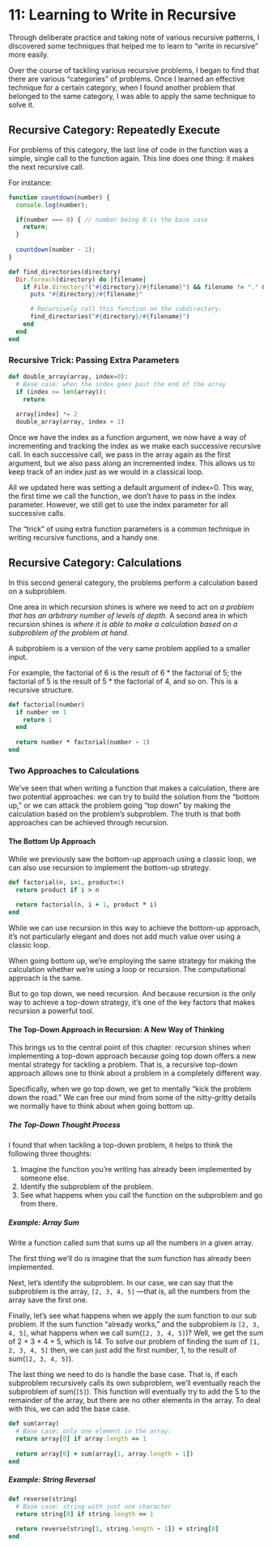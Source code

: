 # 11: Learning to Write in Recursive

Through deliberate practice and taking note of various recursive patterns, I discovered some techniques that helped me to learn to “write in recursive”
more easily.

Over the course of tackling various recursive problems, I began to find that there are various “categories” of problems. Once I learned an effective technique for a certain category, when I found another problem that belonged to the same category, I was able to apply the same technique to solve it.

## Recursive Category: Repeatedly Execute

For problems of this category, the last line of code in the function was a simple, single call to the function again. This line does one thing: it makes the next recursive call.

For instance:

```js
function countdown(number) {
  console.log(number);

  if(number === 0) { // number being 0 is the base case
    return;
  }
  
  countdown(number - 1);
}
```

```ruby
def find_directories(directory)
  Dir.foreach(directory) do |filename|
    if File.directory?("#{directory}/#{filename}") && filename != "." && filename != ".."
      puts "#{directory}/#{filename}"

      # Recursively call this function on the subdirectory:
      find_directories("#{directory}/#{filename}")
    end
  end
end
```

### Recursive Trick: Passing Extra Parameters

```python
def double_array(array, index=0):
  # Base case: when the index goes past the end of the array
  if (index >= len(array)):
    return
  
  array[index] *= 2
  double_array(array, index + 1)
```

Once we have the index as a function argument, we now have a way of incrementing and tracking the index as we make each successive recursive call. In each successive call, we pass in the array again as the first argument, but we also pass along an incremented index. This allows us to keep track of an index just as we would in a classical loop.

All we updated here was setting a default argument of index=0. This way, the first time we call the function, we don’t have to pass in the index parameter. However, we still get to use the index parameter for all successive calls.

The “trick” of using extra function parameters is a common technique in writing recursive functions, and a handy one.

## Recursive Category: Calculations

In this second general category, the problems perform a calculation based on a subproblem. 

One area in which recursion shines is where we need to act on _a problem that has an arbitrary number of levels of depth_. A second area in which recursion shines is _where it is able to make a calculation based on a subproblem of the problem at hand_.

A subproblem is a version of the very same problem applied to a smaller input.

For example, the factorial of 6 is the result of 6 * the factorial of 5; the factorial of 5 is the result of 5 * the factorial of 4, and so on. This is a recursive structure.

```ruby
def factorial(number)
  if number == 1
    return 1
  end
  
  return number * factorial(number - 1)
end
```

### Two Approaches to Calculations

We’ve seen that when writing a function that makes a calculation, there are two potential approaches: we can try to build the solution from the “bottom up,” or we can attack the problem going “top down” by making the calculation based on the problem’s subproblem. The truth is that both approaches can be achieved through recursion.

#### The Bottom Up Approach

While we previously saw the bottom-up approach using a classic loop, we can also use recursion to implement the bottom-up strategy.

```ruby
def factorial(n, i=1, product=1)
  return product if i > n

  return factorial(n, i + 1, product * i)
end
```

While we can use recursion in this way to achieve the bottom-up approach, it’s not particularly elegant and does not add much value over using a classic loop.

When going bottom up, we’re employing the same strategy for making the calculation whether we’re using a loop or recursion. The computational approach is the same.

But to go top down, we need recursion. And because recursion is the only way to achieve a top-down strategy, it’s one of the key factors that makes recursion a powerful tool.

#### The Top-Down Approach in Recursion: A New Way of Thinking

This brings us to the central point of this chapter: recursion shines when implementing a top-down approach because going top down offers a new mental strategy for tackling a problem. That is, a recursive top-down approach allows one to think about a problem in a completely different way.

Specifically, when we go top down, we get to mentally “kick the problem down the road.” We can free our mind from some of the nitty-gritty details we normally have to think about when going bottom up.

##### The Top-Down Thought Process

I found that when tackling a top-down problem, it helps to think the following three thoughts:

1. Imagine the function you’re writing has already been implemented by someone else.
2. Identify the subproblem of the problem.
3. See what happens when you call the function on the subproblem and go from there.

##### Example: Array Sum

Write a function called sum that sums up all the numbers in a given array.

The first thing we’ll do is imagine that the sum function has already been
implemented.

Next, let’s identify the subproblem. In our case, we can say that the subproblem is the array, `[2, 3, 4, 5]` —that is, all the numbers from the array save the first one.

Finally, let’s see what happens when we apply the sum function to our sub problem. If the sum function “already works,” and the subproblem is `[2, 3, 4, 5]`, what happens when we call sum(`[2, 3, 4, 5]`)? Well, we get the sum of 2 + 3 + 4 + 5, which is 14. To solve our problem of finding the sum of `[1, 2, 3, 4, 5]` then, we can just add the first number, 1, to the result of sum(`[2, 3, 4, 5]`).

The last thing we need to do is handle the base case. That is, if each subproblem recursively calls its own subproblem, we’ll eventually reach the subproblem of sum(`[5]`). This function will eventually try to add the 5 to the remainder of the array, but there are no other elements in the array. To deal with this, we can add the base case.

```ruby
def sum(array)
  # Base case: only one element in the array:
  return array[0] if array.length == 1
  
  return array[0] + sum(array[1, array.length - 1])
end
```

##### Example: String Reversal

```ruby
def reverse(string)
  # Base case: string with just one character
  return string[0] if string.length == 1

  return reverse(string[1, string.length - 1]) + string[0]
end
```